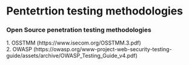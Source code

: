
<h1>Pentetrtion testing methodologies</h1>

<h3>Open Source penetration testing methodologies</h3>
1. OSSTMM (https://www.isecom.org/OSSTMM.3.pdf) <br>
2. OWASP (https://owasp.org/www-project-web-security-testing-guide/assets/archive/OWASP_Testing_Guide_v4.pdf)<br>
